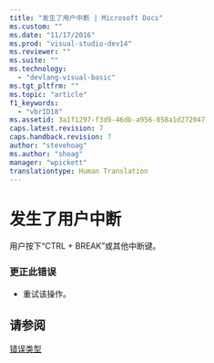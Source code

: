 ```yaml
---
title: "发生了用户中断 | Microsoft Docs"
ms.custom: ""
ms.date: "11/17/2016"
ms.prod: "visual-studio-dev14"
ms.reviewer: ""
ms.suite: ""
ms.technology: 
  - "devlang-visual-basic"
ms.tgt_pltfrm: ""
ms.topic: "article"
f1_keywords: 
  - "vbrID18"
ms.assetid: 3a1f1297-f3d9-46db-a956-058a1d272047
caps.latest.revision: 7
caps.handback.revision: 7
author: "stevehoag"
ms.author: "shoag"
manager: "wpickett"
translationtype: Human Translation
---
```

# 发生了用户中断
用户按下“CTRL \+ BREAK”或其他中断键。  
  
### 更正此错误  
  
-   重试该操作。  
  
## 请参阅  
 [错误类型](../../visual-basic/programming-guide/language-features/error-types.md)